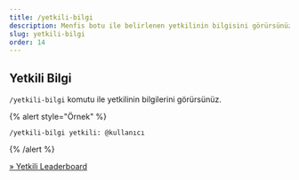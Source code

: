 ```yaml
---
title: /yetkili-bilgi
description: Menfis botu ile belirlenen yetkilinin bilgisini görürsünüz
slug: yetkili-bilgi
order: 14
---
```


## Yetkili Bilgi

`/yetkili-bilgi` komutu ile yetkilinin bilgilerini görürsünüz.

{% alert style="Örnek" %}

`/yetkili-bilgi yetkili: @kullanıcı`

{% /alert %}

[» Yetkili Leaderboard](/docs/commands/yetkili-leaderboard)